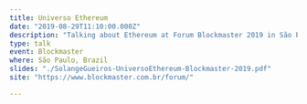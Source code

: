 ```yaml
---
title: Universo Ethereum
date: "2019-08-29T11:10:00.000Z"
description: "Talking about Ethereum at Forum Blockmaster 2019 in São Paulo, Brazil"
type: talk
event: Blockmaster
where: São Paulo, Brazil
slides: "./SolangeGueiros-UniversoEthereum-Blockmaster-2019.pdf"
site: "https://www.blockmaster.com.br/forum/"

---
```

